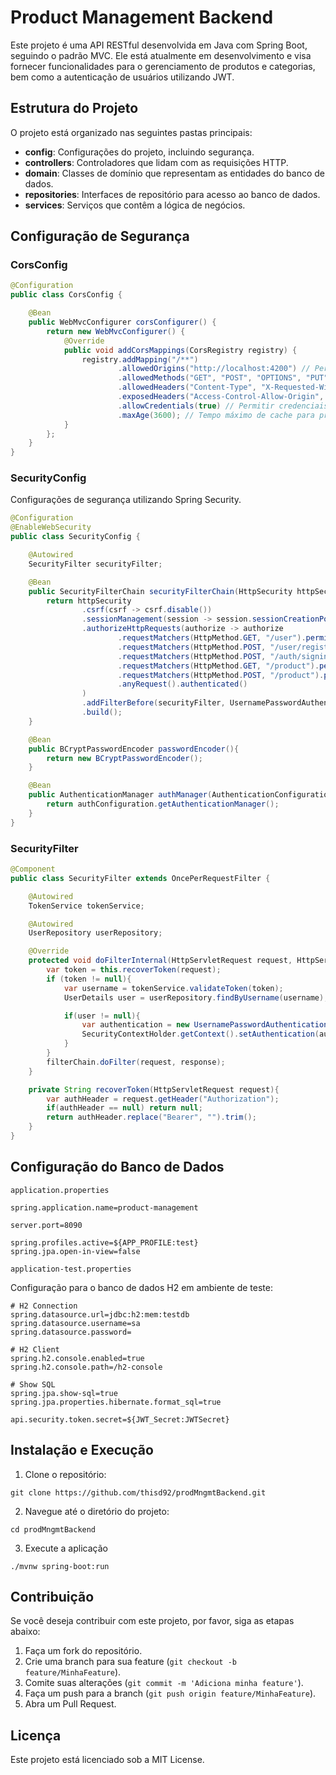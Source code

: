 # Product Management Backend

Este projeto é uma API RESTful desenvolvida em Java com Spring Boot, seguindo o padrão MVC. Ele está atualmente em desenvolvimento e visa fornecer funcionalidades para o gerenciamento de produtos e categorias, bem como a autenticação de usuários utilizando JWT.

## Estrutura do Projeto

O projeto está organizado nas seguintes pastas principais:

- **config**: Configurações do projeto, incluindo segurança.
- **controllers**: Controladores que lidam com as requisições HTTP.
- **domain**: Classes de domínio que representam as entidades do banco de dados.
- **repositories**: Interfaces de repositório para acesso ao banco de dados.
- **services**: Serviços que contêm a lógica de negócios.

## Configuração de Segurança

### CorsConfig
```java
@Configuration
public class CorsConfig {

    @Bean
    public WebMvcConfigurer corsConfigurer() {
        return new WebMvcConfigurer() {
            @Override
            public void addCorsMappings(CorsRegistry registry) {
                registry.addMapping("/**")
                        .allowedOrigins("http://localhost:4200") // Permitir apenas requisições deste domínio
                        .allowedMethods("GET", "POST", "OPTIONS", "PUT") // Métodos HTTP permitidos
                        .allowedHeaders("Content-Type", "X-Requested-With", "accept", "Origin", "Access-Control-Request-Method", "Access-Control-Request-Headers") // Cabeçalhos permitidos
                        .exposedHeaders("Access-Control-Allow-Origin", "Access-Control-Allow-Credentials") // Cabeçalhos expostos
                        .allowCredentials(true) // Permitir credenciais (cookies, autenticação)
                        .maxAge(3600); // Tempo máximo de cache para preflight requests (em segundos)
            }
        };
    }
}
```

### SecurityConfig

Configurações de segurança utilizando Spring Security.

```java
@Configuration
@EnableWebSecurity
public class SecurityConfig {

    @Autowired
    SecurityFilter securityFilter;

    @Bean
    public SecurityFilterChain securityFilterChain(HttpSecurity httpSecurity) throws Exception{
        return httpSecurity
                .csrf(csrf -> csrf.disable())
                .sessionManagement(session -> session.sessionCreationPolicy(SessionCreationPolicy.STATELESS))
                .authorizeHttpRequests(authorize -> authorize
                        .requestMatchers(HttpMethod.GET, "/user").permitAll()
                        .requestMatchers(HttpMethod.POST, "/user/register").permitAll()
                        .requestMatchers(HttpMethod.POST, "/auth/signin").permitAll()
                        .requestMatchers(HttpMethod.GET, "/product").permitAll()
                        .requestMatchers(HttpMethod.POST, "/product").permitAll()
                        .anyRequest().authenticated()
                )
                .addFilterBefore(securityFilter, UsernamePasswordAuthenticationFilter.class)
                .build();
    }

    @Bean
    public BCryptPasswordEncoder passwordEncoder(){
        return new BCryptPasswordEncoder();
    }

    @Bean
    public AuthenticationManager authManager(AuthenticationConfiguration authConfiguration) throws Exception{
        return authConfiguration.getAuthenticationManager();
    }
}
```

### SecurityFilter

```java
@Component
public class SecurityFilter extends OncePerRequestFilter {

    @Autowired
    TokenService tokenService;

    @Autowired
    UserRepository userRepository;

    @Override
    protected void doFilterInternal(HttpServletRequest request, HttpServletResponse response, FilterChain filterChain) throws ServletException, IOException {
        var token = this.recoverToken(request);
        if (token != null){
            var username = tokenService.validateToken(token);
            UserDetails user = userRepository.findByUsername(username);

            if(user != null){
                var authentication = new UsernamePasswordAuthenticationToken(user, null, user.getAuthorities());
                SecurityContextHolder.getContext().setAuthentication(authentication);
            }
        }
        filterChain.doFilter(request, response);
    }

    private String recoverToken(HttpServletRequest request){
        var authHeader = request.getHeader("Authorization");
        if(authHeader == null) return null;
        return authHeader.replace("Bearer", "").trim();
    }
}
```
## Configuração do Banco de Dados
`application.properties`
```
spring.application.name=product-management

server.port=8090

spring.profiles.active=${APP_PROFILE:test}
spring.jpa.open-in-view=false
```
`application-test.properties`

Configuração para o banco de dados H2 em ambiente de teste:
```
# H2 Connection
spring.datasource.url=jdbc:h2:mem:testdb
spring.datasource.username=sa
spring.datasource.password=

# H2 Client
spring.h2.console.enabled=true
spring.h2.console.path=/h2-console

# Show SQL
spring.jpa.show-sql=true
spring.jpa.properties.hibernate.format_sql=true

api.security.token.secret=${JWT_Secret:JWTSecret}
```
## Instalação e Execução
1. Clone o repositório:
```
git clone https://github.com/thisd92/prodMngmtBackend.git
```
2. Navegue até o diretório do projeto:
```
cd prodMngmtBackend
```
3. Execute a aplicação
```
./mvnw spring-boot:run
```

## Contribuição

Se você deseja contribuir com este projeto, por favor, siga as etapas abaixo:

1. Faça um fork do repositório.
2. Crie uma branch para sua feature (`git checkout -b feature/MinhaFeature`).
3. Comite suas alterações (`git commit -m 'Adiciona minha feature'`).
4. Faça um push para a branch (`git push origin feature/MinhaFeature`).
5. Abra um Pull Request.
   
## Licença

Este projeto está licenciado sob a MIT License.
